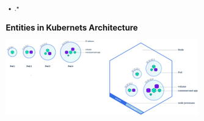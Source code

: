 - *.**

## Entities in Kubernets Architecture




<img src=./kubernets_pod_worker_node.png width=1000 />
